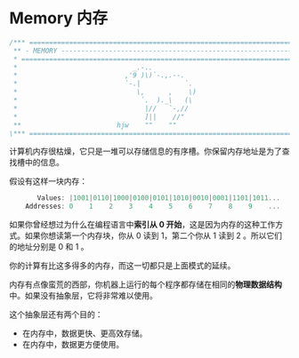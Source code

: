 # Memory 内存

```javascript
/*** ===================================================================== ***\
 ** - MEMORY -------------------------------------------------------------- **
 * ========================================================================= *
 *                             _.-..                                         *
 *                           ,'9 )\)`-.,.--.                                 *
 *                           `-.|           `.                               *
 *                              \,      ,    \)                              *
 *                               `.  )._\   (\                               *
 *                                |//   `-,//                                *
 *                                ]||    //"                                 *
 **                        hjw    ""    ""                                  **
\*** ===================================================================== ***/
```

计算机内存很枯燥，它只是一堆可以存储信息的有序槽。你保留内存地址是为了查找槽中的信息。

假设有这样一块内存：

```javascript
       Values: |1001|0110|1000|0100|0101|1010|0010|0001|1101|1011...
    Addresses: 0    1    2    3    4    5    6    7    8    9    ...
```

如果你曾经想过为什么在编程语言中**索引从 0 开始**，这是因为内存的这种工作方式。如果你想读第一个内存块，你从 0 读到 1，第二个你从 1 读到 2 。所以它们的地址分别是 0 和 1 。

你的计算有比这多得多的内存，而这一切都只是上面模式的延续。

内存有点像蛮荒的西部，你机器上运行的每个程序都存储在相同的**物理数据结构**中。如果没有抽象层，它将非常难以使用。

这个抽象层还有两个目的：

- 在内存中，数据更快、更高效存储。
- 在内存中，数据更方便使用。

